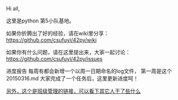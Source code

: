 Hi all,

这里是python 第5小队基地。

如果你折腾出了好的经验，请在wiki里分享：
https://github.com/csufuyi/42py/wiki

如果你有什么问题，请在这里提出来，大家一起讨论：
https://github.com/csufuyi/42py/issues

进度报告
每周有都会新增一个以周一日期命名的log文件，
第一周是这个20150316.md
大家完成了一个任务后，这里更新进度呵！

[另外，这个是班级管理的链接，可以看下其它人干了些什么](https://github.com/YixuanBurnett/GroupManagement)







